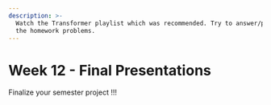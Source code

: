 ```yaml
---
description: >-
  Watch the Transformer playlist which was recommended. Try to answer/prepare
  the homework problems.
---
```


# Week 12 - Final Presentations

Finalize your semester project !!!
